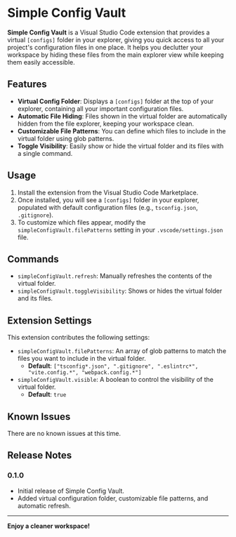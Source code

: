 # Simple Config Vault

**Simple Config Vault** is a Visual Studio Code extension that provides a virtual `[configs]` folder in your explorer, giving you quick access to all your project's configuration files in one place. It helps you declutter your workspace by hiding these files from the main explorer view while keeping them easily accessible.

## Features

-   **Virtual Config Folder**: Displays a `[configs]` folder at the top of your explorer, containing all your important configuration files.
-   **Automatic File Hiding**: Files shown in the virtual folder are automatically hidden from the file explorer, keeping your workspace clean.
-   **Customizable File Patterns**: You can define which files to include in the virtual folder using glob patterns.
-   **Toggle Visibility**: Easily show or hide the virtual folder and its files with a single command.

## Usage

1.  Install the extension from the Visual Studio Code Marketplace.
2.  Once installed, you will see a `[configs]` folder in your explorer, populated with default configuration files (e.g., `tsconfig.json`, `.gitignore`).
3.  To customize which files appear, modify the `simpleConfigVault.filePatterns` setting in your `.vscode/settings.json` file.

## Commands

-   `simpleConfigVault.refresh`: Manually refreshes the contents of the virtual folder.
-   `simpleConfigVault.toggleVisibility`: Shows or hides the virtual folder and its files.

## Extension Settings

This extension contributes the following settings:

-   `simpleConfigVault.filePatterns`: An array of glob patterns to match the files you want to include in the virtual folder.
    -   **Default**: `["tsconfig*.json", ".gitignore", ".eslintrc*", "vite.config.*", "webpack.config.*"]`
-   `simpleConfigVault.visible`: A boolean to control the visibility of the virtual folder.
    -   **Default**: `true`

## Known Issues

There are no known issues at this time.

## Release Notes

### 0.1.0

-   Initial release of Simple Config Vault.
-   Added virtual configuration folder, customizable file patterns, and automatic refresh.

---

**Enjoy a cleaner workspace!**

